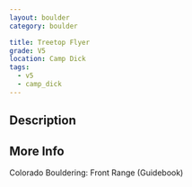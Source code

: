 ```yaml
---
layout: boulder
category: boulder

title: Treetop Flyer
grade: V5
location: Camp Dick
tags:
  - v5
  - camp_dick
---
```


## Description


## More Info
Colorado Bouldering: Front Range (Guidebook)
